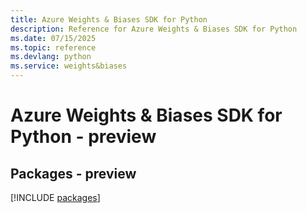 ```yaml
---
title: Azure Weights & Biases SDK for Python
description: Reference for Azure Weights & Biases SDK for Python
ms.date: 07/15/2025
ms.topic: reference
ms.devlang: python
ms.service: weights&biases
---
```

# Azure Weights & Biases SDK for Python - preview
## Packages - preview
[!INCLUDE [packages](weights-&-biases-index.md)]